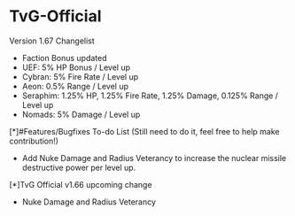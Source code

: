 # TvG-Official

Version 1.67 Changelist
- Faction Bonus updated
- UEF: 5% HP Bonus / Level up
- Cybran: 5% Fire Rate / Level up
- Aeon: 0.5% Range / Level up
- Seraphim: 1.25% HP, 1.25% Fire Rate, 1.25% Damage, 0.125% Range / Level up
- Nomads: 5% Damage / Level up

[*]#Features/Bugfixes To-do List (Still need to do it, feel free to help make contribution!)

- Add Nuke Damage and Radius Veterancy to increase the nuclear missile destructive power per level up.

[*]TvG Official v1.66 upcoming change

- Nuke Damage and Radius Veterancy